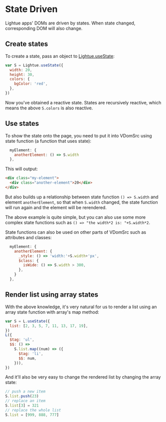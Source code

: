 # State Driven

Lightue apps' DOMs are driven by states. When state changed, corresponding DOM will also change.

## Create states

To create a state, pass an object to [Lightue.useState](../api/global#useState-stateSrc-):

```js
var S = Lightue.useState({
  width: 20,
  height: 30,
  colors: {
    bgColor: 'red',
  },
})
```

Now you've obtained a reactive state. States are recursively reactive, which means the above `S.colors` is also reactive.

## Use states

To show the state onto the page, you need to put it into VDomSrc using state function (a function that uses state):

```js
  myElement: {
    anotherElement: () => S.width
  },
```

This will output:

```html
<div class="my-element">
  <div class="another-element">20</div>
</div>
```

But also builds up a relationship between state function `() => S.width` and element `anotherElement`, so that when `S.width` changed, the state function will run again and the element will be rerendered.

The above example is quite simple, but you can also use some more complex state functions such as `() => "the width*2 is: "+S.width*2`.

State functions can also be used on other parts of VDomSrc such as attributes and classes:

```js
  myElement: {
    anotherElement: {
      _style: () => 'width:'+S.width+'px',
      $class: {
        isWide: () => S.width > 300,
      },
    }
  },
```

## Render list using array states

With the above knowledge, it's very natural for us to render a list using an array state function with array's map method:

```js
var S = L.useState({
  list: [2, 3, 5, 7, 11, 13, 17, 19],
})
L({
  $tag: 'ul',
  $$: () =>
    S.list.map((num) => ({
      $tag: 'li',
      $$: num,
    })),
})
```

And it'll also be very easy to change the rendered list by changing the array state:

```js
// push a new item
S.list.push(23)
// replace an item
S.list[3] = 321
// replace the whole list
S.list = [999, 888, 777]
```
